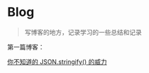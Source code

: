 # Blog
> 写博客的地方，记录学习的一些总结和记录 

第一篇博客：

[你不知道的 JSON.stringify() 的威力](https://github.com/NieZhuZhu/Blog/issues/1)
